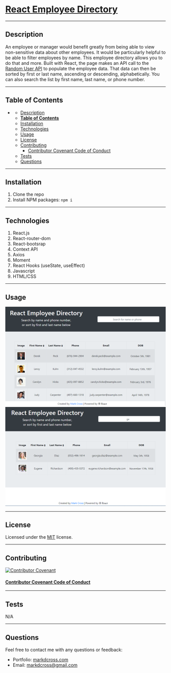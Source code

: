 # [React Employee Directory](https://wonderful-wiles-5374b9.netlify.app)

---

## Description

An employee or manager would benefit greatly from being able to view non-sensitive data about other employees. It would be particularly helpful to be able to filter employees by name. This employee directory allows you to do that and more. Built with React, the page makes an API call to the [Random User API](https://randomuser.me/) to populate the employee data. That data can then be sorted by first or last name, ascending or descending, alphabetically. You can also search the list by first name, last name, or phone number.

---

## **Table of Contents**

- [](#)
  - [Description](#description)
  - [**Table of Contents**](#table-of-contents)
  - [Installation](#installation)
  - [Technologies](#technologies)
  - [Usage](#usage)
  - [License](#license)
  - [Contributing](#contributing)
    - [Contributor Covenant Code of Conduct](#-contributor-covenant-code-of-conduct)
  - [Tests](#tests)
  - [Questions](#questions)

---

## Installation

1. Clone the repo
2. Install NPM packages: `npm i`

---

## Technologies

1. React.js
2. React-router-dom
3. React-bootsrap
4. Context API
5. Axios
6. Moment
7. React Hooks (useState, useEffect)
8. Javascript
9. HTML/CSS

---

## Usage

![screenshot](./public/Screenshot1.png)
![screenshot](./public/Screenshot2.png)

---

## License

Licensed under the [MIT](https://github.com/markdcross/react-employee-directory/blob/b84023c257e284259ceb7eacb8bfc70fdbff0947/LICENSE) license.

---

## Contributing

[![Contributor Covenant](https://img.shields.io/badge/Contributor%20Covenant-v2.0%20adopted-ff69b4.svg)](code_of_conduct.md)

#### [Contributor Covenant Code of Conduct](https://www.contributor-covenant.org/version/2/0/code_of_conduct/)

---

## Tests

N/A

---

## Questions

Feel free to contact me with any questions or feedback:

- Portfolio: [markdcross.com](https://markdcross.com/)
- Email: <markdcross@gmail.com>
